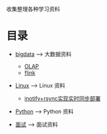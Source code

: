 收集整理各种学习资料

目录
=================

* [bigdata](https://github.com/Chengyanan1008/day-day-up/tree/main/bigdata) --> 大数据资料
  * [OLAP](https://github.com/Chengyanan1008/day-day-up/tree/main/bigdata/OLAP) 
  * [flink](https://github.com/Chengyanan1008/day-day-up/tree/main/bigdata/flink) 
* [Linux](https://github.com/Chengyanan1008/day-day-up/tree/main/Linux) --> Linux 资料 
  * [inotify+rsync实现实时同步部署](https://github.com/Chengyanan1008/day-day-up/tree/main/Linux/inotify%2Brsync%E5%AE%9E%E7%8E%B0%E5%AE%9E%E6%97%B6%E5%90%8C%E6%AD%A5%E9%83%A8%E7%BD%B2)

* [Python](https://github.com/Chengyanan1008/day-day-up/tree/main/Python) --> Python 资料
* [面试](https://github.com/Chengyanan1008/day-day-up/tree/main/%E9%9D%A2%E8%AF%95) --> 面试资料
